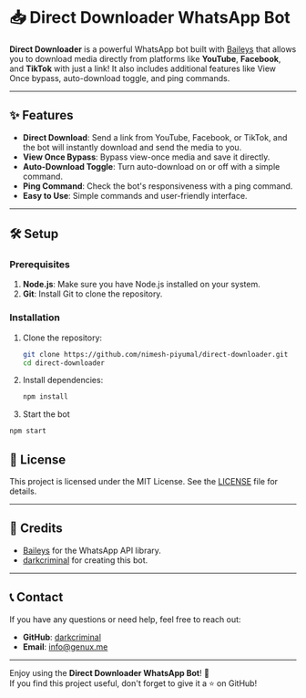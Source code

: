 # 📥 Direct Downloader WhatsApp Bot

**Direct Downloader** is a powerful WhatsApp bot built with [Baileys](https://github.com/dark-criminal/Baileys) that allows you to download media directly from platforms like **YouTube**, **Facebook**, and **TikTok** with just a link! It also includes additional features like View Once bypass, auto-download toggle, and ping commands.

---

## ✨ Features

- **Direct Download**: Send a link from YouTube, Facebook, or TikTok, and the bot will instantly download and send the media to you.
- **View Once Bypass**: Bypass view-once media and save it directly.
- **Auto-Download Toggle**: Turn auto-download on or off with a simple command.
- **Ping Command**: Check the bot's responsiveness with a ping command.
- **Easy to Use**: Simple commands and user-friendly interface.

---

## 🛠️ Setup

### Prerequisites
1. **Node.js**: Make sure you have Node.js installed on your system.
2. **Git**: Install Git to clone the repository.

### Installation
1. Clone the repository:
   ```bash
   git clone https://github.com/nimesh-piyumal/direct-downloader.git
   cd direct-downloader

2. Install dependencies:
   ```bash
   npm install

 3. Start the bot
 ```bash
npm start
```

## 📜 License
This project is licensed under the MIT License. See the [LICENSE](LICENSE) file for details.

---

## 🙏 Credits
- [Baileys](https://github.com/dark-criminal/Baileys) for the WhatsApp API library.
- [darkcriminal](https://github.com/dark-criminal) for creating this bot.

---

## 📞 Contact
If you have any questions or need help, feel free to reach out:
- **GitHub**: [darkcriminal](https://github.com/dark-criminal)
- **Email**: info@genux.me

---

Enjoy using the **Direct Downloader WhatsApp Bot**! 🎉  
If you find this project useful, don't forget to give it a ⭐ on GitHub!
